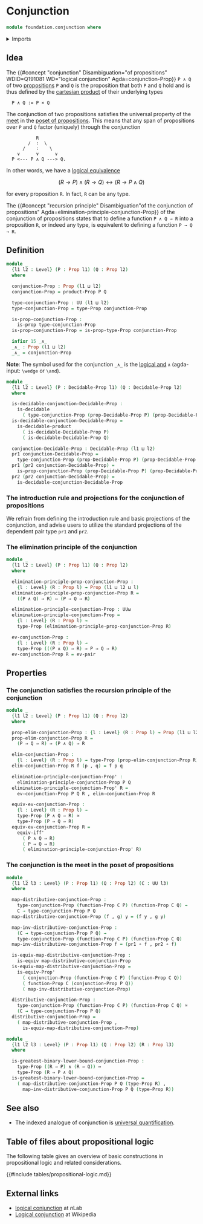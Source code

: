 # Conjunction

```agda
module foundation.conjunction where
```

<details><summary>Imports</summary>

```agda
open import foundation.decidable-types
open import foundation.dependent-pair-types
open import foundation.logical-equivalences
open import foundation.propositional-truncations
open import foundation.universal-property-cartesian-product-types
open import foundation.universe-levels

open import foundation-core.cartesian-product-types
open import foundation-core.decidable-propositions
open import foundation-core.equivalences
open import foundation-core.function-types
open import foundation-core.propositions
```

</details>

## Idea

The
{{#concept "conjunction" Disambiguation="of propositions" WDID=Q191081 WD="logical conjunction" Agda=conjunction-Prop}}
`P ∧ Q` of two [propositions](foundation-core.propositions.md) `P` and `Q` is
the proposition that both `P` and `Q` hold and is thus defined by the
[cartesian product](foundation-core.cartesian-product-types.md) of their
underlying types

```text
  P ∧ Q := P × Q
```

The conjunction of two propositions satisfies the universal property of the
[meet](order-theory.greatest-lower-bounds-large-posets.md) in the
[poset of propositions](foundation.large-locale-of-propositions.md). This means
that any span of propositions over `P` and `Q` factor (uniquely) through the
conjunction

```text
           R
        /  ∶  \
      /    ∶    \
    ∨      ∨      ∨
  P <--- P ∧ Q ---> Q.
```

In other words, we have a
[logical equivalence](foundation.logical-equivalences.md)

$$
(R → P) ∧ (R → Q) ↔ (R → P ∧ Q)
$$

for every proposition `R`. In fact, `R` can be any type.

The
{{#concept "recursion principle" Disambiguation"of the conjunction of propositions" Agda=elimination-principle-conjunction-Prop}}
of the conjunction of propositions states that to define a function `P ∧ Q → R`
into a proposition `R`, or indeed any type, is equivalent to defining a function
`P → Q → R`.

## Definition

```agda
module _
  {l1 l2 : Level} (P : Prop l1) (Q : Prop l2)
  where

  conjunction-Prop : Prop (l1 ⊔ l2)
  conjunction-Prop = product-Prop P Q

  type-conjunction-Prop : UU (l1 ⊔ l2)
  type-conjunction-Prop = type-Prop conjunction-Prop

  is-prop-conjunction-Prop :
    is-prop type-conjunction-Prop
  is-prop-conjunction-Prop = is-prop-type-Prop conjunction-Prop

  infixr 15 _∧_
  _∧_ : Prop (l1 ⊔ l2)
  _∧_ = conjunction-Prop
```

**Note**: The symbol used for the conjunction `_∧_` is the
[logical and](https://codepoints.net/U+2227) `∧` (agda-input: `\wedge` or
`\and`).

```agda
module _
  {l1 l2 : Level} (P : Decidable-Prop l1) (Q : Decidable-Prop l2)
  where

  is-decidable-conjunction-Decidable-Prop :
    is-decidable
      ( type-conjunction-Prop (prop-Decidable-Prop P) (prop-Decidable-Prop Q))
  is-decidable-conjunction-Decidable-Prop =
    is-decidable-product
      ( is-decidable-Decidable-Prop P)
      ( is-decidable-Decidable-Prop Q)

  conjunction-Decidable-Prop : Decidable-Prop (l1 ⊔ l2)
  pr1 conjunction-Decidable-Prop =
    type-conjunction-Prop (prop-Decidable-Prop P) (prop-Decidable-Prop Q)
  pr1 (pr2 conjunction-Decidable-Prop) =
    is-prop-conjunction-Prop (prop-Decidable-Prop P) (prop-Decidable-Prop Q)
  pr2 (pr2 conjunction-Decidable-Prop) =
    is-decidable-conjunction-Decidable-Prop
```

### The introduction rule and projections for the conjunction of propositions

We refrain from defining the introduction rule and basic projections of the
conjunction, and advise users to utilize the standard projections of the
dependent pair type `pr1` and `pr2`.

### The elimination principle of the conjunction

```agda
module _
  {l1 l2 : Level} (P : Prop l1) (Q : Prop l2)
  where

  elimination-principle-prop-conjunction-Prop :
    {l : Level} (R : Prop l) → Prop (l1 ⊔ l2 ⊔ l)
  elimination-principle-prop-conjunction-Prop R =
    ((P ∧ Q) ⇒ R) ⇔ (P ⇒ Q ⇒ R)

  elimination-principle-conjunction-Prop : UUω
  elimination-principle-conjunction-Prop =
    {l : Level} (R : Prop l) →
    type-Prop (elimination-principle-prop-conjunction-Prop R)

  ev-conjunction-Prop :
    {l : Level} (R : Prop l) →
    type-Prop (((P ∧ Q) ⇒ R) ⇒ P ⇒ Q ⇒ R)
  ev-conjunction-Prop R = ev-pair
```

## Properties

### The conjunction satisfies the recursion principle of the conjunction

```agda
module _
  {l1 l2 : Level} (P : Prop l1) (Q : Prop l2)
  where

  prop-elim-conjunction-Prop : {l : Level} (R : Prop l) → Prop (l1 ⊔ l2 ⊔ l)
  prop-elim-conjunction-Prop R =
    (P ⇒ Q ⇒ R) ⇒ (P ∧ Q) ⇒ R

  elim-conjunction-Prop :
    {l : Level} (R : Prop l) → type-Prop (prop-elim-conjunction-Prop R)
  elim-conjunction-Prop R f (p , q) = f p q

  elimination-principle-conjunction-Prop' :
    elimination-principle-conjunction-Prop P Q
  elimination-principle-conjunction-Prop' R =
    ev-conjunction-Prop P Q R , elim-conjunction-Prop R

  equiv-ev-conjunction-Prop :
    {l : Level} (R : Prop l) →
    type-Prop (P ∧ Q ⇒ R) ≃
    type-Prop (P ⇒ Q ⇒ R)
  equiv-ev-conjunction-Prop R =
    equiv-iff'
      ( P ∧ Q ⇒ R)
      ( P ⇒ Q ⇒ R)
      ( elimination-principle-conjunction-Prop' R)
```

### The conjunction is the meet in the poset of propositions

```agda
module _
  {l1 l2 l3 : Level} (P : Prop l1) (Q : Prop l2) (C : UU l3)
  where

  map-distributive-conjunction-Prop :
    type-conjunction-Prop (function-Prop C P) (function-Prop C Q) →
    C → type-conjunction-Prop P Q
  map-distributive-conjunction-Prop (f , g) y = (f y , g y)

  map-inv-distributive-conjunction-Prop :
    (C → type-conjunction-Prop P Q) →
    type-conjunction-Prop (function-Prop C P) (function-Prop C Q)
  map-inv-distributive-conjunction-Prop f = (pr1 ∘ f , pr2 ∘ f)

  is-equiv-map-distributive-conjunction-Prop :
    is-equiv map-distributive-conjunction-Prop
  is-equiv-map-distributive-conjunction-Prop =
    is-equiv-Prop'
      ( conjunction-Prop (function-Prop C P) (function-Prop C Q))
      ( function-Prop C (conjunction-Prop P Q))
      ( map-inv-distributive-conjunction-Prop)

  distributive-conjunction-Prop :
    type-conjunction-Prop (function-Prop C P) (function-Prop C Q) ≃
    (C → type-conjunction-Prop P Q)
  distributive-conjunction-Prop =
    ( map-distributive-conjunction-Prop ,
      is-equiv-map-distributive-conjunction-Prop)

module _
  {l1 l2 l3 : Level} (P : Prop l1) (Q : Prop l2) (R : Prop l3)
  where

  is-greatest-binary-lower-bound-conjunction-Prop :
    type-Prop ((R ⇒ P) ∧ (R ⇒ Q)) ↔
    type-Prop (R ⇒ P ∧ Q)
  is-greatest-binary-lower-bound-conjunction-Prop =
    ( map-distributive-conjunction-Prop P Q (type-Prop R) ,
      map-inv-distributive-conjunction-Prop P Q (type-Prop R))
```

## See also

- The indexed analogue of conjunction is
  [universal quantification](foundation.universal-quantification.md).

## Table of files about propositional logic

The following table gives an overview of basic constructions in propositional
logic and related considerations.

{{#include tables/propositional-logic.md}}

## External links

- [logical conjunction](https://ncatlab.org/nlab/show/logical+conjunction) at
  $n$Lab
- [Logical conjunction](https://en.wikipedia.org/wiki/Logical_conjunction) at
  Wikipedia
